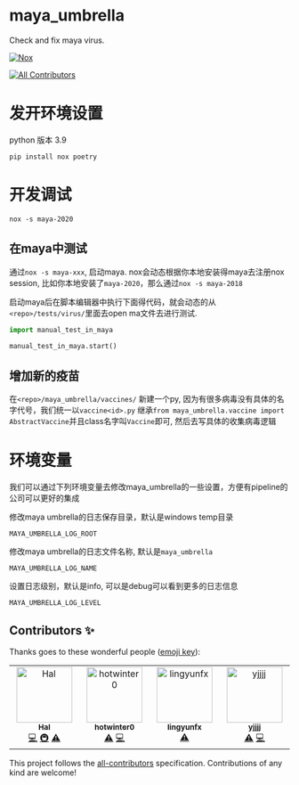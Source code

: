 # maya_umbrella

Check and fix maya virus.

[![Nox](https://img.shields.io/badge/%F0%9F%A6%8A-Nox-D85E00.svg)](https://github.com/wntrblm/nox)
<!-- ALL-CONTRIBUTORS-BADGE:START - Do not remove or modify this section -->
[![All Contributors](https://img.shields.io/badge/all_contributors-4-orange.svg?style=flat-square)](#contributors-)
<!-- ALL-CONTRIBUTORS-BADGE:END --> 





# 发开环境设置
python 版本 3.9

```shell
pip install nox poetry
```

# 开发调试

```shell
nox -s maya-2020
```

## 在maya中测试
通过`nox -s maya-xxx`, 启动maya. 
nox会动态根据你本地安装得maya去注册nox session, 比如你本地安装了`maya-2020`，那么通过`nox -s maya-2018`

启动maya后在脚本编辑器中执行下面得代码，就会动态的从`<repo>/tests/virus/`里面去open ma文件去进行测试.
```python
import manual_test_in_maya

manual_test_in_maya.start()
```

## 增加新的疫苗
在`<repo>/maya_umbrella/vaccines/` 新建一个py, 因为有很多病毒没有具体的名字代号，我们统一以`vaccine<id>.py`
继承`from maya_umbrella.vaccine import AbstractVaccine`并且class名字叫`Vaccine`即可, 然后去写具体的收集病毒逻辑

# 环境变量
我们可以通过下列环境变量去修改maya_umbrella的一些设置，方便有pipeline的公司可以更好的集成

修改maya umbrella的日志保存目录，默认是windows temp目录
```shell
MAYA_UMBRELLA_LOG_ROOT
```
修改maya umbrella的日志文件名称, 默认是`maya_umbrella`
```shell
MAYA_UMBRELLA_LOG_NAME
```
设置日志级别，默认是info, 可以是debug可以看到更多的日志信息
```shell
MAYA_UMBRELLA_LOG_LEVEL
```

## Contributors ✨

Thanks goes to these wonderful people ([emoji key](https://allcontributors.org/docs/en/emoji-key)):

<!-- ALL-CONTRIBUTORS-LIST:START - Do not remove or modify this section -->
<!-- prettier-ignore-start -->
<!-- markdownlint-disable -->
<table>
  <tbody>
    <tr>
      <td align="center" valign="top" width="14.28%"><a href="https://github.com/loonghao"><img src="https://avatars1.githubusercontent.com/u/13111745?v=4?s=100" width="100px;" alt="Hal"/><br /><sub><b>Hal</b></sub></a><br /><a href="https://github.com/loonghao/maya_umbrella/commits?author=loonghao" title="Code">💻</a> <a href="#infra-loonghao" title="Infrastructure (Hosting, Build-Tools, etc)">🚇</a> <a href="https://github.com/loonghao/maya_umbrella/commits?author=loonghao" title="Tests">⚠️</a></td>
      <td align="center" valign="top" width="14.28%"><a href="https://github.com/hotwinter0"><img src="https://avatars.githubusercontent.com/u/106237305?v=4?s=100" width="100px;" alt="hotwinter0"/><br /><sub><b>hotwinter0</b></sub></a><br /><a href="https://github.com/loonghao/maya_umbrella/commits?author=hotwinter0" title="Tests">⚠️</a> <a href="https://github.com/loonghao/maya_umbrella/commits?author=hotwinter0" title="Code">💻</a></td>
      <td align="center" valign="top" width="14.28%"><a href="https://github.com/lingyunfx"><img src="https://avatars.githubusercontent.com/u/73666629?v=4?s=100" width="100px;" alt="lingyunfx"/><br /><sub><b>lingyunfx</b></sub></a><br /><a href="https://github.com/loonghao/maya_umbrella/commits?author=lingyunfx" title="Tests">⚠️</a></td>
      <td align="center" valign="top" width="14.28%"><a href="https://github.com/yjjjj"><img src="https://avatars.githubusercontent.com/u/12741735?v=4?s=100" width="100px;" alt="yjjjj"/><br /><sub><b>yjjjj</b></sub></a><br /><a href="https://github.com/loonghao/maya_umbrella/commits?author=yjjjj" title="Tests">⚠️</a> <a href="https://github.com/loonghao/maya_umbrella/commits?author=yjjjj" title="Code">💻</a></td>
    </tr>
  </tbody>
</table>

<!-- markdownlint-restore -->
<!-- prettier-ignore-end -->

<!-- ALL-CONTRIBUTORS-LIST:END -->

This project follows the [all-contributors](https://allcontributors.org) specification.
Contributions of any kind are welcome!

